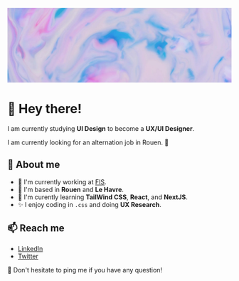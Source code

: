 ![Image](https://github.com/iampaulchevrier/iampaulchevrier/blob/main/banner.jpg)
# 👋 Hey there!
I am currently studying **UI Design** to become a **UX/UI Designer**.

I am currently looking for an alternation job in Rouen. 👀

## 📖 About me
- 💼 I'm currently working at [FIS](https://www.fis.fr/).
- 📌 I'm based in **Rouen** and **Le Havre**.
- 🌱 I'm curently learning **TailWind CSS**, **React**, and **NextJS**.
- ✨ I enjoy coding in `.css` and doing **UX Research**.

## 📫 Reach me
- [LinkedIn](https://www.linkedin.com/in/iampaulchevrier/)
- [Twitter](https://twitter.com/iampaulchevrier)

🔔 Don't hesitate to ping me if you have any question!
